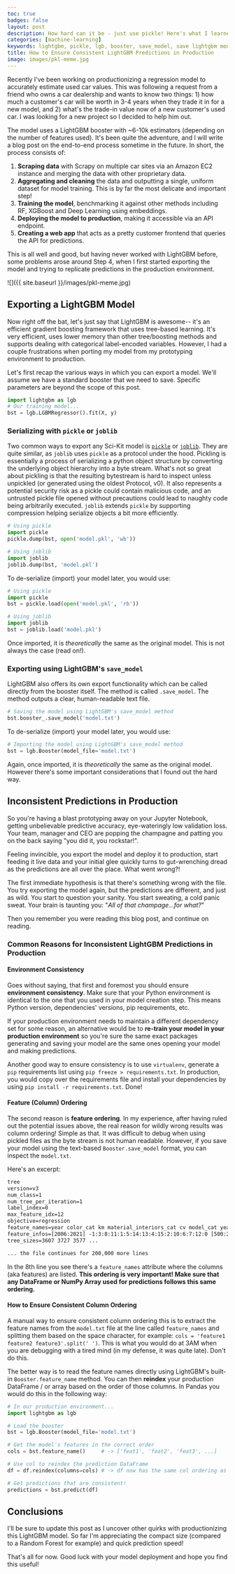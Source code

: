 ```yaml
---
toc: true
badges: false
layout: post
description: How hard can it be - just use pickle! Here's what I learned deploying an LightGBM model to production in order to ensure consistent predictions.
categories: [machine-learning]
keywords: lightgbm, pickle, lgb, booster, save_model, save lightgbm model, inconsistent predictions in production, machine learning, regression, joblib, dump, load, sklearn, sci-kit, bst
title: How to Ensure Consistent LightGBM Predictions in Production
image: images/pkl-meme.jpg
---
```


Recently I've been working on productionizing a regression model to accurately estimate used car values. This was following a request from a friend who owns a car dealership and wants to know two things: 1) how much a customer's car will be worth in 3-4 years when they trade it in for a new model, and 2) what's the trade-in value now of a new customer's used car. I was looking for a new project so I decided to help him out.

The model uses a LightGBM booster with ~6-10k estimators (depending on the number of features used). It's been quite the adventure, and I will write a blog post on the end-to-end process sometime in the future. In short, the process consists of:

1. **Scraping data** with Scrapy on multiple car sites via an Amazon EC2 instance and merging the data with other proprietary data.
1. **Aggregating and cleaning** the data and outputting a single, uniform dataset for model training. This is by far the most delicate and important step!
1. **Training the model**, benchmarking it against other methods including RF, XGBoost and Deep Learning using embeddings.
1. **Deploying the model to production**, making it accessible via an API endpoint.
1. **Creating a web app** that acts as a pretty customer frontend that queries the API for predictions.

This is all well and good, but having never worked with LightGBM before, some problems arose around Step 4, when I first started exporting the model and trying to replicate predictions in the production environment.

![]({{ site.baseurl }}/images/pkl-meme.jpg)

## Exporting a LightGBM Model

Now right off the bat, let's just say that LightGBM is awesome-- it's an efficient gradient boosting framework that uses tree-based learning. It's very efficient, uses lower memory than other tree/boosting methods and supports dealing with categorical label-encoded variables. However, I had a couple frustrations when porting my model from my prototyping environment to production.

Let's first recap the various ways in which you can export a model. We'll assume we have a standard booster that we need to save. Specific parameters are beyond the scope of this post.

```python
import lightgbm as lgb
# Our training model...
bst = lgb.LGBMRegressor().fit(X, y)
```

### Serializing with `pickle` or `joblib`

Two common ways to export any Sci-Kit model is [`pickle`](https://docs.python.org/3/library/pickle.html) or [`joblib`](https://joblib.readthedocs.io/en/latest/index.html#module-joblib). They are quite similar, as `joblib` uses `pickle` as a protocol under the hood. Pickling is essentially a process of serializing a python object structure by converting the underlying object hierarchy into a byte stream. What's not so great about pickling is that the resulting bytestream is hard to inspect unless unpickled (or generated using the oldest Protocol, v0). It also represents a potential security risk as a pickle could contain malicious code, and an untrusted pickle file opened without precautions could lead to naughty code being arbitrarily executed. `joblib` extends `pickle` by supporting compression helping serialize objects a bit more efficiently.

```python
# Using pickle 
import pickle
pickle.dump(bst, open('model.pkl', 'wb'))

# Using joblib
import joblib
joblib.dump(bst, 'model.pkl')
```

To de-serialize (import) your model later, you would use:

```python
# Using pickle 
import pickle
bst = pickle.load(open('model.pkl', 'rb'))

# Using joblib
import joblib
bst = joblib.load('model.pkl')
```

Once imported, it is _theoretically_ the same as the original model. This is not always the case (read on!).

### Exporting using LightGBM's `save_model`

LightGBM also offers its own export functionality which can be called directly from the booster itself. The method is called `.save_model`. The method outputs a clear, human-readable text file.

```python
# Saving the model using LightGBM's save_model method
bst.booster_.save_model('model.txt')
```

To de-serialize (import) your model later, you would use:

```python
# Importing the model using LightGBM's save_model method
bst = lgb.Booster(model_file='model.txt')
```

Again, once imported, it is _theoretically_ the same as the original model. However there's some important considerations that I found out the hard way.

## Inconsistent Predictions in Production

So you're having a blast prototyping away on your Jupyter Notebook, getting unbelievable predictive accuracy, eye-wateringly low validation loss. Your team, manager and CEO are popping the champagne and patting you on the back saying "you did it, you rockstar!".

Feeling invincible, you export the model and deploy it to production, start feeding it live data and your initial glee quickly turns to gut-wrenching dread as the predictions are all over the place. What went wrong?!

The first immediate hypothesis is that there's something wrong with the file. You try exporting the model again, but the predictions are different, and just as wild. You start to question your sanity. You start sweating, a cold panic sweat. Your brain is taunting you: "_All of that champage...for what?_"

Then you remember you were reading this blog post, and continue on reading.

### Common Reasons for Inconsistent LightGBM Predictions in Production

#### Environment Consistency

Goes without saying, that first and foremost you should ensure **environment consistency**. Make sure that your Python environment is identical to the one that you used in your model creation step. This means Python version, dependencies' versions, pip requirements, etc.

If your production environment needs to maintain a different dependency set for some reason, an alternative would be to **re-train your model in your production environment** so you're sure the same exact packages generating and saving your model are the same ones opening your model and making predictions.

Another good way to ensure consistency is to use `virtualenv`, generate a `pip` requirements list using `pip freeze > requirements.txt`. In production, you would copy over the requirements file and install your dependencies by using `pip install -r requirements.txt`. Done!

#### Feature (Column) Ordering

The second reason is **feature ordering**. In my experience, after having ruled out the potential issues above, the real reason for wildly wrong results was column ordering! Simple as that. It was difficult to debug when using pickled files as the byte stream is not human readable. However, if you save your model using the text-based `Booster.save_model` format, you can inspect the `model.txt`.

Here's an excerpt:

```txt
tree
version=v3
num_class=1
num_tree_per_iteration=1
label_index=0
max_feature_idx=12
objective=regression
feature_names=year color_cat km material_interiors_cat cv model_cat years_old transmission_cat fuel_cat seats cc doors brand_cat
feature_infos=[2006:2021] -1:3:8:11:1:5:14:13:4:15:2:10:6:7:12:0 [500:2920000] -1:0:2:6:3:1:4 [40:796] -1:71:410:281:200:138:318:302:187:199:57:408 ...
tree_sizes=3607 3727 3577 ...

... the file continues for 200,000 more lines
```

In the 8th line you see there's a `feature_names` attribute where the columns (aka features) are listed. **This ordering is very important! Make sure that any DataFrame or NumPy Array used for predictions follows this same ordering.**

#### How to Ensure Consistent Column Ordering

A manual way to ensure consistent column ordering this is to extract the feature names from the `model.txt` file at the line called `feature_names` and splitting them based on the space character, for example: `cols = 'feature1 feature2 feature3'.split(' ')`. This is what you would do at 3AM when you are debugging with a tired mind (in my defense, it was quite late). Don't do this.

The better way is to read the feature names directly using LightGBM's built-in `Booster.feature_name` method.  You can then **reindex** your production DataFrame / or array based on the order of those columns. In Pandas you would do this in the following way:

```python
# In our production environment...
import lightgbm as lgb

# Load the booster
bst = lgb.Booster(model_file='model.txt')

# Get the model's features in the correct order
cols = bst.feature_name()     # -> ['feat1', 'feat2', 'feat3', ...]

# Use col to reindex the prediction DataFrame
df = df.reindex(columns=cols) # -> df now has the same col ordering as the model

# Get predictions that are consistent! 
predictions = bst.predict(df)
```

## Conclusions

I'll be sure to update this post as I uncover other quirks with productionizing this LightGBM model. So far I'm appreciating the compact size (compared to a Random Forest for example) and quick prediction speed!

That's all for now. Good luck with your model deployment and hope you find this useful!
